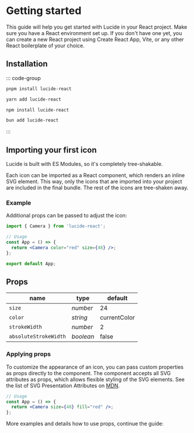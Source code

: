 <script setup>
import OverviewLink from '../../.vitepress/theme/components/base/OverviewLink.vue'
import OverviewLinkGrid from '../../.vitepress/theme/components/base/OverviewLinkGrid.vue'
import { reactSidebar } from '../../.vitepress/sidebar/react'
</script>

# Getting started

This guide will help you get started with Lucide in your React project.
Make sure you have a React environment set up. If you don't have one yet, you can create a new React project using Create React App, Vite, or any other React boilerplate of your choice.

## Installation

::: code-group

```sh [pnpm]
pnpm install lucide-react
```

```sh [yarn]
yarn add lucide-react
```

```sh [npm]
npm install lucide-react
```

```sh [bun]
bun add lucide-react
```

:::

## Importing your first icon

Lucide is built with ES Modules, so it's completely tree-shakable.

Each icon can be imported as a React component, which renders an inline SVG element. This way, only the icons that are imported into your project are included in the final bundle. The rest of the icons are tree-shaken away.

### Example

Additional props can be passed to adjust the icon:

```jsx
import { Camera } from 'lucide-react';

// Usage
const App = () => {
  return <Camera color="red" size={48} />;
};

export default App;
```

## Props

| name                  | type      | default      |
| --------------------- | --------- | ------------ |
| `size`                | *number*  | 24           |
| `color`               | *string*  | currentColor |
| `strokeWidth`         | *number*  | 2            |
| `absoluteStrokeWidth` | *boolean* | false        |

### Applying props

To customize the appearance of an icon, you can pass custom properties as props directly to the component. The component accepts all SVG attributes as props, which allows flexible styling of the SVG elements. See the list of SVG Presentation Attributes on [MDN](https://developer.mozilla.org/en-US/docs/Web/SVG/Attribute/Presentation).

```jsx
// Usage
const App = () => {
  return <Camera size={48} fill="red" />;
};
```

More examples and details how to use props, continue the guide:

<OverviewLinkGrid>
  <OverviewLink v-for="item in reactSidebar[1].items" :key="item.link" :href="item.link" :title="item.text" :desc="item.desc"/>
</OverviewLinkGrid >
